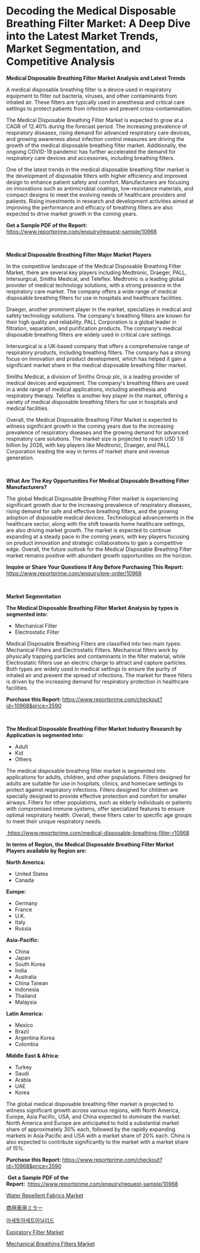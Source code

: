 <p><h1>Decoding the Medical Disposable Breathing Filter Market: A Deep Dive into the Latest Market Trends, Market Segmentation, and Competitive Analysis</h1></p><p><strong>Medical Disposable Breathing Filter Market Analysis and Latest Trends</strong></p>
<p><p>A medical disposable breathing filter is a device used in respiratory equipment to filter out bacteria, viruses, and other contaminants from inhaled air. These filters are typically used in anesthesia and critical care settings to protect patients from infection and prevent cross-contamination.</p><p>The Medical Disposable Breathing Filter Market is expected to grow at a CAGR of 12.40% during the forecast period. The increasing prevalence of respiratory diseases, rising demand for advanced respiratory care devices, and growing awareness about infection control measures are driving the growth of the medical disposable breathing filter market. Additionally, the ongoing COVID-19 pandemic has further accelerated the demand for respiratory care devices and accessories, including breathing filters.</p><p>One of the latest trends in the medical disposable breathing filter market is the development of disposable filters with higher efficiency and improved design to enhance patient safety and comfort. Manufacturers are focusing on innovations such as antimicrobial coatings, low-resistance materials, and compact designs to meet the evolving needs of healthcare providers and patients. Rising investments in research and development activities aimed at improving the performance and efficacy of breathing filters are also expected to drive market growth in the coming years.</p></p>
<p><strong>Get a Sample PDF of the Report:&nbsp;</strong> <a href="https://www.reportprime.com/enquiry/request-sample/10968">https://www.reportprime.com/enquiry/request-sample/10968</a></p>
<p>&nbsp;</p>
<p><strong>Medical Disposable Breathing Filter Major Market Players</strong></p>
<p><p>In the competitive landscape of the Medical Disposable Breathing Filter Market, there are several key players including Medtronic, Draeger, PALL, Intersurgical, Smiths Medical, and Teleflex. Medtronic is a leading global provider of medical technology solutions, with a strong presence in the respiratory care market. The company offers a wide range of medical disposable breathing filters for use in hospitals and healthcare facilities.</p><p>Draeger, another prominent player in the market, specializes in medical and safety technology solutions. The company's breathing filters are known for their high quality and reliability. PALL Corporation is a global leader in filtration, separation, and purification products. The company's medical disposable breathing filters are widely used in critical care settings.</p><p>Intersurgical is a UK-based company that offers a comprehensive range of respiratory products, including breathing filters. The company has a strong focus on innovation and product development, which has helped it gain a significant market share in the medical disposable breathing filter market.</p><p>Smiths Medical, a division of Smiths Group plc, is a leading provider of medical devices and equipment. The company's breathing filters are used in a wide range of medical applications, including anesthesia and respiratory therapy. Teleflex is another key player in the market, offering a variety of medical disposable breathing filters for use in hospitals and medical facilities.</p><p>Overall, the Medical Disposable Breathing Filter Market is expected to witness significant growth in the coming years due to the increasing prevalence of respiratory diseases and the growing demand for advanced respiratory care solutions. The market size is projected to reach USD 1.6 billion by 2026, with key players like Medtronic, Draeger, and PALL Corporation leading the way in terms of market share and revenue generation.</p></p>
<p>&nbsp;</p>
<p><strong>What Are The Key Opportunities For Medical Disposable Breathing Filter Manufacturers?</strong></p>
<p><p>The global Medical Disposable Breathing Filter market is experiencing significant growth due to the increasing prevalence of respiratory diseases, rising demand for safe and effective breathing filters, and the growing adoption of disposable medical devices. Technological advancements in the healthcare sector, along with the shift towards home healthcare settings, are also driving market growth. The market is expected to continue expanding at a steady pace in the coming years, with key players focusing on product innovation and strategic collaborations to gain a competitive edge. Overall, the future outlook for the Medical Disposable Breathing Filter market remains positive with abundant growth opportunities on the horizon.</p></p>
<p><strong>Inquire or Share Your Questions If Any Before Purchasing This Report:</strong> <a href="https://www.reportprime.com/enquiry/pre-order/10968">https://www.reportprime.com/enquiry/pre-order/10968</a></p>
<p>&nbsp;</p>
<p><strong>Market Segmentation</strong></p>
<p><strong>The Medical Disposable Breathing Filter Market Analysis by types is segmented into:</strong></p>
<p><ul><li>Mechanical Filter</li><li>Electrostatic Filter</li></ul></p>
<p><p>Medical Disposable Breathing Filters are classified into two main types: Mechanical Filters and Electrostatic Filters. Mechanical filters work by physically trapping particles and contaminants in the filter material, while Electrostatic filters use an electric charge to attract and capture particles. Both types are widely used in medical settings to ensure the purity of inhaled air and prevent the spread of infections. The market for these filters is driven by the increasing demand for respiratory protection in healthcare facilities.</p></p>
<p><strong>Purchase this Report:&nbsp;</strong><a href="https://www.reportprime.com/checkout?id=10968&price=3590">https://www.reportprime.com/checkout?id=10968&price=3590</a></p>
<p>&nbsp;</p>
<p><strong>The Medical Disposable Breathing Filter Market Industry Research by Application is segmented into:</strong></p>
<p><ul><li>Adult</li><li>Kid</li><li>Others</li></ul></p>
<p><p>The medical disposable breathing filter market is segmented into applications for adults, children, and other populations. Filters designed for adults are suitable for use in hospitals, clinics, and homecare settings to protect against respiratory infections. Filters designed for children are specially designed to provide effective protection and comfort for smaller airways. Filters for other populations, such as elderly individuals or patients with compromised immune systems, offer specialized features to ensure optimal respiratory health. Overall, these filters cater to specific age groups to meet their unique respiratory needs.</p></p>
<p><a href="https://www.reportprime.com/medical-disposable-breathing-filter-r10968">&nbsp;https://www.reportprime.com/medical-disposable-breathing-filter-r10968</a></p>
<p><strong>In terms of Region, the Medical Disposable Breathing Filter Market Players available by Region are:</strong></p>
<p>
    <p> <strong> North America: </strong>
        <ul>
            <li>United States</li>
            <li>Canada</li>
        </ul>
        </p> 
    <p> <strong> Europe: </strong>
        <ul>
            <li>Germany</li>
            <li>France</li>
            <li>U.K.</li>
            <li>Italy</li>
            <li>Russia</li>
        </ul>
        </p> 
    <p> <strong> Asia-Pacific: </strong>
        <ul>
            <li>China</li>
            <li>Japan</li>
            <li>South Korea</li>
            <li>India</li>
            <li>Australia</li>
            <li>China Taiwan</li>
            <li>Indonesia</li>
            <li>Thailand</li>
            <li>Malaysia</li>
        </ul>
        </p> 
    <p> <strong> Latin America: </strong>
        <ul>
            <li>Mexico</li>
            <li>Brazil</li>
            <li>Argentina Korea</li>
            <li>Colombia</li>
        </ul>
        </p> 
    <p> <strong> Middle East & Africa: </strong>
        <ul>
            <li>Turkey</li>
            <li>Saudi</li>
            <li>Arabia</li>
            <li>UAE</li>
            <li>Korea</li>
        </ul>
    </p>
    </p>
<p><p>The global medical disposable breathing filter market is projected to witness significant growth across various regions, with North America, Europe, Asia Pacific, USA, and China expected to dominate the market. North America and Europe are anticipated to hold a substantial market share of approximately 30% each, followed by the rapidly expanding markets in Asia Pacific and USA with a market share of 20% each. China is also expected to contribute significantly to the market with a market share of 15%.</p></p>
<p><strong>Purchase this Report: </strong><a href="https://www.reportprime.com/checkout?id=10968&price=3590">https://www.reportprime.com/checkout?id=10968&price=3590</a></p>
<p>&nbsp;<strong>Get a Sample PDF of the Report:&nbsp;&nbsp;</strong><a href="https://www.reportprime.com/enquiry/request-sample/10968">https://www.reportprime.com/enquiry/request-sample/10968</a></p>
<p><strong></strong></p>
<p><p><a href="https://issuu.com/reportprime-2/docs/water-repellent-fabrics-market-size-2030.pptx">Water Repellent Fabrics Market</a></p><p><a href="https://github.com/ReyesKohler20231/Market-Research-Report-List-1/blob/main/330591324284.md">商用車用ミラー</a></p><p><a href="https://github.com/Elenrrera7685/Market-Research-Report-List-1/blob/main/397362322236.md">아세토아세트아닐리드</a></p><p><a href="https://github.com/sonuprakash1/Market-Research-Report-List-2/blob/main/expiratory-filter-market.md">Expiratory Filter Market</a></p><p><a href="https://github.com/jhcraigie/Market-Research-Report-List-2/blob/main/mechanical-breathing-filters-market.md">Mechanical Breathing Filters Market</a></p></p>